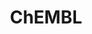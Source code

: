 ---
bigquery: https://console.cloud.google.com/bigquery?p=patents-public-data&d=ebi_chembl&page=dataset
citation: '"The ChEMBL database in 2017." Anna Gaulton, Anne Hersey, Michał Nowotka,
  A Patrícia Bento, Jon Chambers, David Mendez, Prudence Mutowo, Francis Atkinson,
  Louisa J Bellis, Elena Cibrián-Uhalte, Mark Davies, Nathan Dedman, Anneli Karlsson,
  María Paula Magariños, John P Overington, George Papadatos, Ines Smit, Andrew R
  Leach Nucleic acids Research (2017) 45 (Database Issue), D945-D954'
contributors: European Bioinformatics Institute
cost: None
description: ChEMBL Data is a manually curated database of small molecules used in
  drug discovery, including information about existing patented drugs.
documentation: 'schema: https://www.ebi.ac.uk/chembl/db_schema


  '
last_edit: 04/13/2022, 10:46:56
location: https://console.cloud.google.com/marketplace/product/google_patents_public_datasets/chembl
maintained_by: EMBL-EBI, an outstation of European Molecular Biology Laboratory
related_publications: '

  ChEMBL: towards direct deposition of bioassay data.


  Mendez D, Gaulton A, Bento AP, Chambers J, De Veij M, Félix E, Magariños MP, Mosquera
  JF, Mutowo P, Nowotka M, Gordillo-Marañón M, Hunter F, Junco L, Mugumbate G, Rodriguez-Lopez
  M, Atkinson F, Bosc N, Radoux CJ, Segura-Cabrera A, Hersey A, Leach AR.


  — Nucleic Acids Res. 2019; 47(D1):D930-D940. doi: 10.1093/nar/gky1075

  '
schema_fields:
- label
- oc_id
- patent_no
- species_group_flag
- assay_cell_type
- status
- assay_test_type
- published_type
- availability_type
- clo_id
- assay_tax_id
- withdrawn_class
- stat
- cx_most_apka
- normal_range_min
- confidence
- atc_code
- published_units
- alert_name
- molecular_species
- src_short_name
- target_type
- bao_format
- src_assay_id
- component_synonym
- activity_id
- structure_type
- level1
- action_type
- relation
- cell_id
- drug_substance_flag
- full_mwt
- component_type
- protclasssyn_id
- hba_lipinski
- ddd_value
- efo_term
- path
- molregno
- ddd_id
- comments
- num_ro5_violations
- mesh_heading
- max_phase
- metabolite_record_id
- actsm_id
- ap_id
- mc_target_name
- cell_source_organism
- target_desc
- first_approval
- usan_stem_definition
- level2_description
- component_id
- compd_id
- num_alerts
- last_page
- black_box_warning
- level4
- warning_country
- end_position
- smid
- first_in_class
- chirality
- ingredient
- metref_id
- molfile
- active_ingredient
- mol_atc_id
- value
- short_name
- previous_company
- source_domain_id
- met_id
- parenteral
- frac_code
- standard_inchi
- patent_id
- mol_frac_id
- bto_id
- max_phase_for_ind
- drugind_id
- prod_pat_id
- job_id
- confidence_score
- assay_desc
- site_id
- last_active
- issue
- homologue
- qudt_units
- met_conversion
- sei
- l2
- withdrawn_country
- indication_class
- prediction_method
- sequence_md5sum
- db_version
- ref_id
- formulation_id
- caloha_id
- sequence
- cellosaurus_id
- upper_value
- mol_irac_id
- binding_site_comment
- standard_units
- assay_strain
- tid_fixed
- standard_type
- start_position
- enzyme_tid
- molsyn_id
- irac_class_id
- withdrawn_flag
- active_molregno
- version
- organism
- cell_description
- mc_tax_id
- l6
- published_relation
- heavy_atoms
- description
- stem
- level3_description
- alogp
- submission_date
- first_page
- natural_product
- ddd_admr
- parent_molregno
- psa
- cell_name
- doc_id
- published_value
- updated_by
- domain_type
- nda_type
- publication_number
- bao_id
- pchembl_value
- l1
- record_id
- targcomp_id
- hbd_lipinski
- idx
- relationship_type
- approval_date
- source
- molecular_mechanism
- ddd_units
- pref_name
- applicant_full_name
- usan_year
- uberon_id
- domain_id
- innovator_company
- creation_date
- entity_type
- activity_count
- synonyms
- cl_lincs_id
- le
- targrel_id
- mc_organism
- res_stem_id
- as_id
- class_level
- indref_id
- assay_source
- l7
- country
- hrac_code
- standard_text_value
- aidx
- domain_description
- title
- assay_param_id
- src_id
- standard_upper_value
- mol_hrac_id
- delist_flag
- assay_id
- aromatic_rings
- drug_record_id
- trade_name
- rtb
- year
- go_id
- research_stem
- predbind_id
- type
- chembl_id
- who_extra
- warnref_id
- usan_substem
- comp_go_id
- site_name
- domain_name
- site_residues
- level2
- l4
- ref_type
- definition
- ridx
- dosed_ingredient
- target_mapping
- dosage_form
- activity_comment
- lle
- protein_class_desc
- ass_cls_map_id
- sitecomp_id
- ro3_pass
- mechanism_comment
- toid
- tid
- substrate_record_id
- priority
- mesh_id
- biocomp_id
- protein_class_id
- warning_description
- withdrawn_reason
- aspect
- chebi_par_id
- text_value
- num_lipinski_ro5_violations
- alert_id
- withdrawn_year
- curated_by
- level1_description
- cell_source_tissue
- ref_url
- warning_id
- tbl
- oral
- compound_name
- uo_units
- accession
- cidx
- standard_inchi_key
- cx_most_bpka
- result_flag
- protein_class_synonym
- polymer_flag
- l8
- mc_target_accession
- mw_monoisotopic
- name
- class_type
- parameter_value
- assay_type
- standard_flag
- assay_category
- ddd_comment
- updated_on
- therapeutic_flag
- pathway_id
- rgid
- compound_key
- stem_class
- doi
- mecref_id
- canonical_smiles
- met_comment
- mw_freebase
- abstract
- product_id
- cell_source_tax_id
- usan_stem_id
- l3
- l5
- route
- drug_product_flag
- full_molformula
- pathway_key
- entity_id
- hbd
- relationship
- potential_duplicate
- parameter_type
- tax_id
- qed_weighted
- log_id
- mec_id
- direct_interaction
- syn_type
- bao_endpoint
- downgraded
- strength
- std_act_id
- acd_most_bpka
- cell_ontology_id
- co_stem_id
- acd_logd
- efo_id
- alert_set_id
- standard_relation
- cx_logd
- cpd_str_alert_id
- smarts
- src_compound_id
- compsyn_id
- comp_class_id
- major_class
- who_name
- set_name
- bei
- orig_description
- level4_description
- variant_id
- level5
- assay_class_id
- irac_code
- annotation
- level3
- curation_comment
- tissue_id
- hrac_class_id
- hba
- patent_use_code
- parent_id
- parent_go_id
- enzyme_name
- src_description
- ad_type
- mc_target_type
- acd_logp
- inorganic_flag
- warning_type
- warning_year
- assay_organism
- parent_type
- topical
- mutation
- units
- selectivity_comment
- helm_notation
- mechanism_of_action
- prodrug
- data_validity_comment
- disease_efficacy
- normal_range_max
- standard_value
- cx_logp
- isoform
- relationship_desc
- assay_tissue
- doc_type
- patent_expire_date
- molecule_type
- assay_subcellular_fraction
- related_tid
- frac_class_id
- warning_class
- journal
- company
- pubmed_id
- usan_stem
- acd_most_apka
- db_source
- subgroup
- authors
- volume
shortname: chembl
tags:
- biotechnology
- health
- chemical
- bioinformatics
- medical
terms_of_use: CC BY-SA 3.0
title: ChEMBL
uuid: e232a192-965c-4ec9-904c-155b6dfe56c5
---